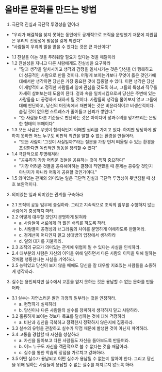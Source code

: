 # 올바른 문화를 만드는 방법

1. 극단적 진실과 극단적 투명성을 믿어라
- "우리가 해결책을 찾지 못하는 동안에도 공개적으로 조직을 운영했기 때문에 지원팀은 우리의 진정성에 믿음을 갖게 되었다"
- "사람들이 우리의 말을 믿을 수 있다는 것은 큰 자산이다"


+ 1.1 진실을 아는 것을 두려워할 필요가 없다는 것을 깨달아라
+ 1.2 진실성을 지니고 다른 사람에게도 진실성을 요구하라
  - "말과 생각을 일치시키고 생각과 감정을 일치시키는 것은 당신을 더 행복하고 더 성공적인 사람으로 만들 것이다. 어떻게 보이는가보다 무엇이 옳은 것인가에 대해서만 생각하면 당신은 가장 중요한 것에 집중할 수 있다. 이런 생각은 당신이 개방적이고 정직한 사람들과 일에 관심을 갖도록 하고, 그들의 특성과 직무를 자세히 살펴보는데 도움이 된다. 겉과 속을 일치시킴으로써 당신은 주변에 있는 사람들을 더 공정하게 대하게 될 것이다. 사람들의 생각을 물어보지 않고 그들에 대해 판단하고, 당신의 머릿속에서 재판하는 것은 비윤리적이고 비생산적이다. 숨길 것이 없으면 스트레스가 줄어들고 신뢰가 쌓인다."
  - "한 사람을 다른 기준들로 판단하는 것은 아이디어 성과주의를 망가뜨리는 은밀한 형태의 부패이다"
+ 1.3 모든 사람은 무엇이 합리적인지 이해할 권리를 가지고 있다. 하지만 당당하게 말하지 못하면 어느 누구도 비판적 의견을 말할 수 없는 환경을 만들어라.
  - "모든 사람이 '그것이 사실일까?'라는 질문을 가장 먼저 떠올릴 수 있는 환경을 조성한다면 독립적인 행동을 장려할 수 있다"
+ 1.4 극단적으로 투명해져라
  - "공유하기 가장 어려운 것들을 공유하는 것이 특히 중요하다"
  - "가장 어려운 것들을 공유해야하는 결정에 직면했을 때 문제는 공유할 것인지 아닌지가 아니라 어떻게 공유할 것인가이다."
+ 1.5 의미있는 관계와 의미있는 일은 극단적 진실과 극단적 투명성이 뒷받침될 때 상호 보완적이다.


2. 의미있는 일과 의미있는 관계를 구축하라
  + 2.1 조직의 공동 임무에 충실하라. 그리고 지속적으로 조직의 임무를 수행하지 않는 사람에게 충성하지 마라.
  + 2.2 어떻게 대우할 것인지 분명하게 밝혀라
    - a. 사람들이 서로에게 더 많은 배려를 하도록 하라.
    - b. 사람들이 공정성과 너그러움의 차이를 분명하게 이해하도록 만들어라.
    - c. 경계선이 어디인지 알고 상대방의 입장에서 생각하라
    - d. 일의 대가를 지불하라.
  + 2.3 조직의 규모가 의미있는 관계에 위협이 될 수 있다는 사실을 인식하라.
  + 2.4 대부분의 사람은 자신의 이익을 위해 일하면서 다른 사람의 이익을 위해 일하는 것처럼 행동한다는 사실을 기억하라.
  + 2.5 능력있고 당신이 보지 않을 때에도 당신을 잘 대우할 지조있는 사람들을 소중하게 생각하라.


3. 실수는 용인되지만 실수에서 교훈을 얻지 못하는 것은 용납할 수 없는 문화를 만들어라.
  + 3.1 실수는 자연스러운 발전 과정의 일부라는 것을 인정하라.
    - a. 현명하게 실패하라
    - b. 당신이나 다른 사람들의 실수를 창피하게 생각하지 말고 사랑하라.
  + 3.2 훌륭하게 보이는 것보다 목표를 달성하는 것에 대해 걱정하라
    - a. 비난과 칭찬을 극복하고 정확한지 정확하지 않은지에 집중하라.
  + 3.3 실수의 유형을 관찰하고 실수가 약점 때문에 발생한 것이 아닌지 파악하라.
  + 3.4 고통을 경험할 때 자신을 성찰하라
    - a. 자신을 돌아보고 다른 사람들도 자신을 돌아보도록 만들어라.
    - b. 어느 누구도 자신을 객관적으로 볼 수 없다는 것을 깨달아라.
    - c. 실수를 통한 학습의 장점을 가르치고 강화하라.
  + 3.5 어떤 실수가 용납되고 어떤 실수가 용납될 수 없는지 알아야 한다. 그리고 당신을 위해 일하는 사람들이 용납할 수 없는 실수를 저지르지 않도록 하라.
